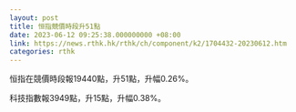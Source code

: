 ```yaml
---
layout: post
title: 恒指競價時段升51點
date: 2023-06-12 09:25:38.000000000 +08:00
link: https://news.rthk.hk/rthk/ch/component/k2/1704432-20230612.htm
categories: rthk
---
```


恒指在競價時段報19440點，升51點，升幅0.26%。

科技指數報3949點，升15點，升幅0.38%。
